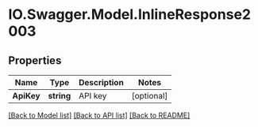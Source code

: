 # IO.Swagger.Model.InlineResponse2003
## Properties

Name | Type | Description | Notes
------------ | ------------- | ------------- | -------------
**ApiKey** | **string** | API key | [optional] 

[[Back to Model list]](../README.md#documentation-for-models) [[Back to API list]](../README.md#documentation-for-api-endpoints) [[Back to README]](../README.md)

